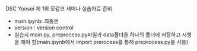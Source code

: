 DSC Yonsei 제 1회 모같코 세미나 실습자료 준비

* main.ipynb: 최종본
* version : version control
* 실습시 main.py, preprocess.py파일과 data폴더을 하나의 폴더에 저장하고 시행을 해야 함(main.ipynb에서 import prerocess를 통해 preprocess.py를 사용)
